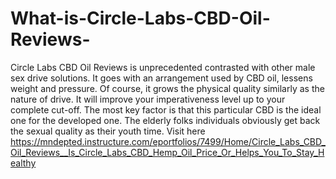 # What-is-Circle-Labs-CBD-Oil-Reviews-
Circle Labs CBD Oil Reviews is unprecedented contrasted with other male sex drive solutions. It goes with an arrangement used by CBD oil, lessens weight and pressure. Of course, it grows the physical quality similarly as the nature of drive. It will improve your imperativeness level up to your complete cut-off. The most key factor is that this particular CBD is the ideal one for the developed one. The elderly folks individuals obviously get back the sexual quality as their youth time. Visit here https://mndepted.instructure.com/eportfolios/7499/Home/Circle_Labs_CBD_Oil_Reviews__Is_Circle_Labs_CBD_Hemp_Oil_Price_Or_Helps_You_To_Stay_Healthy
